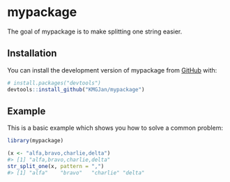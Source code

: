 
<!-- README.md is generated from README.Rmd. Please edit that file -->

# mypackage

<!-- badges: start -->
<!-- badges: end -->

The goal of mypackage is to make splitting one string easier.

## Installation

You can install the development version of mypackage from
[GitHub](https://github.com/) with:

``` r
# install.packages("devtools")
devtools::install_github("KMGJan/mypackage")
```

## Example

This is a basic example which shows you how to solve a common problem:

``` r
library(mypackage)

(x <- "alfa,bravo,charlie,delta")
#> [1] "alfa,bravo,charlie,delta"
str_split_one(x, pattern = ",")
#> [1] "alfa"    "bravo"   "charlie" "delta"
```
